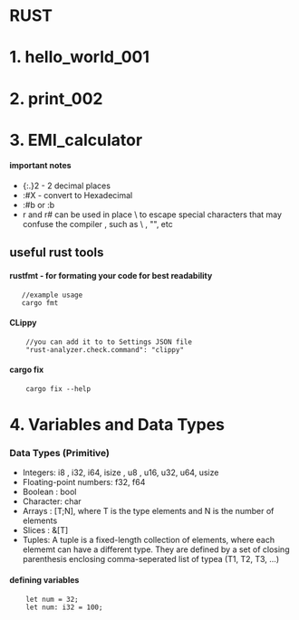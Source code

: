 # RUST
# 1. hello_world_001
# 2. print_002
# 3. EMI_calculator
#### important notes
- {:.}2 - 2 decimal places 
- :#X - convert to Hexadecimal
- :#b or :b 
- r and r# can be used in place \ to escape special characters that may confuse the compiler , such as \ , "", etc
## useful rust tools
#### rustfmt - for formating your code for best readability
       //example usage
       cargo fmt
#### CLippy
        //you can add it to to Settings JSON file
        "rust-analyzer.check.command": "clippy"
#### cargo fix 
        cargo fix --help

# 4. Variables and Data Types
### Data Types (Primitive)
- Integers: i8 , i32, i64, isize , u8 , u16, u32, u64, usize
- Floating-point numbers: f32, f64
- Boolean : bool
- Character: char
- Arrays : [T;N], where T is the type elements and N is the number of elements
- Slices : &[T]
- Tuples: A tuple is a fixed-length collection of elements, where each elememt can have a different type. They are defined by a set of closing parenthesis enclosing comma-seperated list of typea (T1, T2, T3, ...)

#### defining variables
        let num = 32;
        let num: i32 = 100;




         
